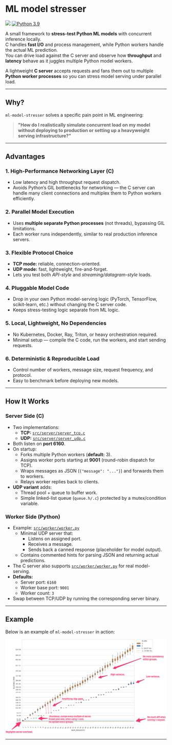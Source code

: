 # ML model stresser
![](https://img.shields.io/badge/version-v1.0.0-brightgreen.svg)
[![Python 3.9](https://img.shields.io/badge/python-3.9-brightgreen.svg)](https://www.python.org/downloads/release/python-3/)


A small framework to **stress-test Python ML models** with concurrent inference locally.  
C handles **fast I/O** and process management, while Python workers handle the actual ML prediction.  
You can drive load against the C server and observe how **throughput** and **latency** behave as it juggles multiple Python model workers.

A lightweight **C server** accepts requests and fans them out to multiple **Python worker processes** so you can stress model serving under parallel load.

---

## Why?

`ml-model-stresser` solves a specific pain point in ML engineering:

> **"How do I realistically simulate concurrent load on my model without deploying to production or setting up a heavyweight serving infrastructure?"**

---

## Advantages

### 1. High-Performance Networking Layer (C)
- Low latency and high throughput request dispatch.
- Avoids Python’s GIL bottlenecks for networking — the C server can handle many client connections and multiplex them to Python workers efficiently.

### 2. Parallel Model Execution
- Uses **multiple separate Python processes** (not threads), bypassing GIL limitations.
- Each worker runs independently, similar to real production inference servers.

### 3. Flexible Protocol Choice
- **TCP mode:** reliable, connection-oriented.
- **UDP mode:** fast, lightweight, fire-and-forget.
- Lets you test both *API-style* and *streaming/datagram-style* loads.

### 4. Pluggable Model Code
- Drop in your own Python model-serving logic (PyTorch, TensorFlow, scikit-learn, etc.) without changing the C server code.
- Keeps stress-testing logic separate from ML logic.

### 5. Local, Lightweight, No Dependencies
- No Kubernetes, Docker, Ray, Triton, or heavy orchestration required.
- Minimal setup — compile the C code, run the workers, and start sending requests.

### 6. Deterministic & Reproducible Load
- Control number of workers, message size, request frequency, and protocol.
- Easy to benchmark before deploying new models.

---

## How It Works

### **Server Side (C)**
- Two implementations:
  - **TCP:** [`src/server/server_tcp.c`](src/server/server_tcp.c)
  - **UDP:** [`src/server/server_udp.c`](src/server/server_udp.c)
- Both listen on **port 6160**.
- On startup:
  - Forks multiple Python workers (**default:** 3).
  - Assigns worker ports starting at **9001** (round-robin dispatch for TCP).
  - Wraps messages as JSON (`{"message": "..."}`) and forwards them to workers.
  - Relays worker replies back to clients.
- **UDP variant** adds:
  - Thread pool + queue to buffer work.
  - Simple linked-list queue (`queue.h/.c`) protected by a mutex/condition variable.

### **Worker Side (Python)**
- Example: [`src/worker/worker.py`](src/worker/worker.py)
  - Minimal UDP server that:
    - Listens on assigned port.
    - Receives a message.
    - Sends back a canned response (placeholder for model output).
  - Contains commented hints for parsing JSON and returning actual predictions.
- The C server also supports [`src/worker/worker.py`](src/worker/worker.py) for real model-serving.
- **Defaults:**
  - Server port: `6160`
  - Worker base port: `9001`
  - Worker count: `3`
- Swap between TCP/UDP by running the corresponding server binary.

---

## Example

Below is an example of `ml-model-stresser` in action:

![Example Run](resources/readme/example.png)

---
